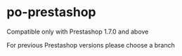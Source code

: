 # po-prestashop
Compatible only with Prestashop 1.7.0 and above

For previous Prestashop versions please choose a branch

